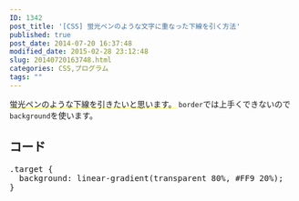 ```yaml
---
ID: 1342
post_title: '[CSS] 蛍光ペンのような文字に重なった下線を引く方法'
published: true
post_date: 2014-07-20 16:37:48
modified_date: 2015-02-28 23:12:48
slug: 20140720163748.html
categories: CSS,プログラム
tags: ""
---
```

<span style="background: linear-gradient(transparent 80%, #FF9 20%);">蛍光ペンのような下線を引きたいと思います。</span>
<code>border</code>では上手くできないので<code>background</code>を使います。
<!--more-->
<h2>コード</h2>
<pre class="prettyprint linenums lang-css">.target {
  background: linear-gradient(transparent 80%, #FF9 20%);
}
</pre>